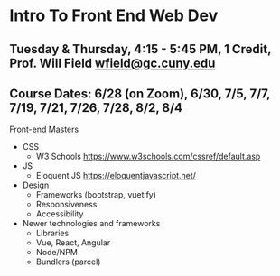 # Intro To Front End Web Dev
## Tuesday & Thursday, 4:15 - 5:45 PM, 1 Credit, Prof. Will Field wfield@gc.cuny.edu

## Course Dates: 6/28 (on Zoom), 6/30, 7/5, 7/7, 7/19, 7/21, 7/26, 7/28, 8/2, 8/4

[Front-end Masters](https://frontendmasters.com/guides/front-end-handbook/2019/?)

* CSS
    * W3 Schools https://www.w3schools.com/cssref/default.asp
* JS
    * Eloquent JS https://eloquentjavascript.net/
* Design
    * Frameworks (bootstrap, vuetify)
    * Responsiveness
    * Accessibility
* Newer technologies and frameworks
    * Libraries
    * Vue, React, Angular
    * Node/NPM
    * Bundlers (parcel)